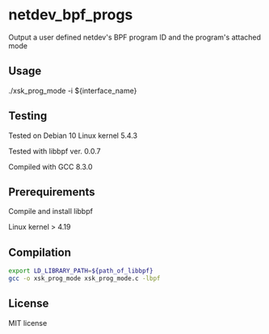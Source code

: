 # netdev_bpf_progs
Output a user defined netdev's BPF program ID and the program's attached mode

## Usage
./xsk_prog_mode -i ${interface_name}

## Testing
Tested on Debian 10 Linux kernel 5.4.3

Tested with libbpf ver. 0.0.7

Compiled with GCC 8.3.0

## Prerequirements
Compile and install libbpf

Linux kernel > 4.19

## Compilation
```bash
export LD_LIBRARY_PATH=${path_of_libbpf}
gcc -o xsk_prog_mode xsk_prog_mode.c -lbpf
```

## License
MIT license
